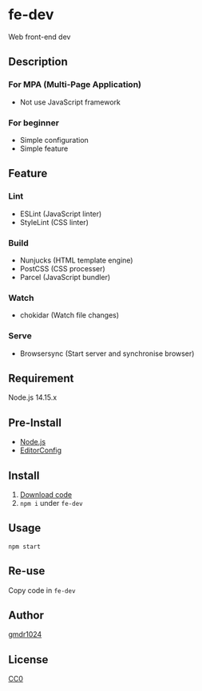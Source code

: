 # fe-dev
Web front-end dev

## Description
### For MPA (Multi-Page Application)
- Not use JavaScript framework
### For beginner
- Simple configuration
- Simple feature

## Feature
### Lint
- ESLint (JavaScript linter)
- StyleLint (CSS linter)
### Build
- Nunjucks (HTML template engine)
- PostCSS (CSS processer)
- Parcel (JavaScript bundler)
### Watch
- chokidar (Watch file changes)
### Serve
- Browsersync (Start server and synchronise browser)

## Requirement
Node.js 14.15.x

## Pre-Install
- [Node.js](https://nodejs.org/) 
- [EditorConfig](https://editorconfig.org/)

## Install
1. [Download code](https://github.com/gmdr1024/fe-dev/archive/main.zip)
2. `npm i` under `fe-dev`

## Usage
`npm start`

## Re-use
Copy code in `fe-dev`

## Author
[gmdr1024](https://github.com/gmdr1024)

## License
[CC0](https://github.com/gmdr1024/fe-dev/blob/main/LICENSE) 
